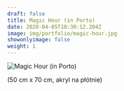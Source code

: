 ```yaml
---
draft: false
title: Magic Hour (in Porto)
date: 2020-04-05T10:30:12.204Z
image: img/portfolio/magic-hour.jpg
showonlyimage: false
weight: 1
---
```


![Magic Hour (in Porto)](/img/portfolio/magic-hour.jpg)

(50 cm x 70 cm, akryl na płótnie)

